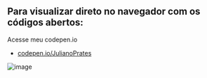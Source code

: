 ## Para visualizar direto no navegador com os códigos abertos:

Acesse meu codepen.io 

<ul>
  <li><a href="https://codepen.io/JulianoPrates/pen/KKePOKX"> codepen.io/JulianoPrates</a></li>
</ul>


![image](https://user-images.githubusercontent.com/115593123/197606761-3ab82960-b598-462e-853d-55ccbf3231bc.png)
